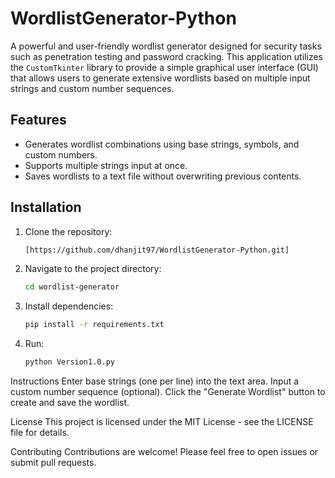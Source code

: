 # WordlistGenerator-Python
 A powerful and user-friendly wordlist generator designed for security tasks such as penetration testing and password cracking. This application utilizes the `CustomTkinter` library to provide a simple graphical user interface (GUI) that allows users to generate extensive wordlists based on multiple input strings and custom number sequences.

## Features
- Generates wordlist combinations using base strings, symbols, and custom numbers.
- Supports multiple strings input at once.
- Saves wordlists to a text file without overwriting previous contents.

## Installation
1. Clone the repository:
   ```bash
   [https://github.com/dhanjit97/WordlistGenerator-Python.git]

2. Navigate to the project directory:
   ```bash
   cd wordlist-generator

3. Install dependencies:
   ```bash
   pip install -r requirements.txt

4. Run:
   ````bash
   python Version1.0.py

Instructions
Enter base strings (one per line) into the text area.
Input a custom number sequence (optional).
Click the "Generate Wordlist" button to create and save the wordlist.

License
This project is licensed under the MIT License - see the LICENSE file for details.

Contributing
Contributions are welcome! Please feel free to open issues or submit pull requests.
